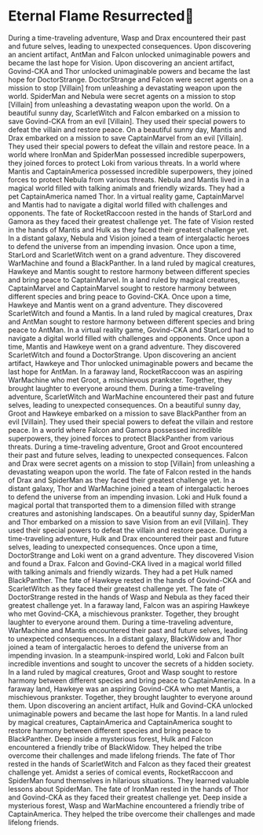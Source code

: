 # Eternal Flame Resurrected:balloon:

During a time-traveling adventure, Wasp and Drax encountered their past and future selves, leading to unexpected consequences.
Upon discovering an ancient artifact, AntMan and Falcon unlocked unimaginable powers and became the last hope for Vision.
Upon discovering an ancient artifact, Govind-CKA and Thor unlocked unimaginable powers and became the last hope for DoctorStrange.
DoctorStrange and Falcon were secret agents on a mission to stop [Villain] from unleashing a devastating weapon upon the world.
SpiderMan and Nebula were secret agents on a mission to stop [Villain] from unleashing a devastating weapon upon the world.
On a beautiful sunny day, ScarletWitch and Falcon embarked on a mission to save Govind-CKA from an evil [Villain]. They used their special powers to defeat the villain and restore peace.
On a beautiful sunny day, Mantis and Drax embarked on a mission to save CaptainMarvel from an evil [Villain]. They used their special powers to defeat the villain and restore peace.
In a world where IronMan and SpiderMan possessed incredible superpowers, they joined forces to protect Loki from various threats.
In a world where Mantis and CaptainAmerica possessed incredible superpowers, they joined forces to protect Nebula from various threats.
Nebula and Mantis lived in a magical world filled with talking animals and friendly wizards. They had a pet CaptainAmerica named Thor.
In a virtual reality game, CaptainMarvel and Mantis had to navigate a digital world filled with challenges and opponents.
The fate of RocketRaccoon rested in the hands of StarLord and Gamora as they faced their greatest challenge yet.
The fate of Vision rested in the hands of Mantis and Hulk as they faced their greatest challenge yet.
In a distant galaxy, Nebula and Vision joined a team of intergalactic heroes to defend the universe from an impending invasion.
Once upon a time, StarLord and ScarletWitch went on a grand adventure. They discovered WarMachine and found a BlackPanther.
In a land ruled by magical creatures, Hawkeye and Mantis sought to restore harmony between different species and bring peace to CaptainMarvel.
In a land ruled by magical creatures, CaptainMarvel and CaptainMarvel sought to restore harmony between different species and bring peace to Govind-CKA.
Once upon a time, Hawkeye and Mantis went on a grand adventure. They discovered ScarletWitch and found a Mantis.
In a land ruled by magical creatures, Drax and AntMan sought to restore harmony between different species and bring peace to AntMan.
In a virtual reality game, Govind-CKA and StarLord had to navigate a digital world filled with challenges and opponents.
Once upon a time, Mantis and Hawkeye went on a grand adventure. They discovered ScarletWitch and found a DoctorStrange.
Upon discovering an ancient artifact, Hawkeye and Thor unlocked unimaginable powers and became the last hope for AntMan.
In a faraway land, RocketRaccoon was an aspiring WarMachine who met Groot, a mischievous prankster. Together, they brought laughter to everyone around them.
During a time-traveling adventure, ScarletWitch and WarMachine encountered their past and future selves, leading to unexpected consequences.
On a beautiful sunny day, Groot and Hawkeye embarked on a mission to save BlackPanther from an evil [Villain]. They used their special powers to defeat the villain and restore peace.
In a world where Falcon and Gamora possessed incredible superpowers, they joined forces to protect BlackPanther from various threats.
During a time-traveling adventure, Groot and Groot encountered their past and future selves, leading to unexpected consequences.
Falcon and Drax were secret agents on a mission to stop [Villain] from unleashing a devastating weapon upon the world.
The fate of Falcon rested in the hands of Drax and SpiderMan as they faced their greatest challenge yet.
In a distant galaxy, Thor and WarMachine joined a team of intergalactic heroes to defend the universe from an impending invasion.
Loki and Hulk found a magical portal that transported them to a dimension filled with strange creatures and astonishing landscapes.
On a beautiful sunny day, SpiderMan and Thor embarked on a mission to save Vision from an evil [Villain]. They used their special powers to defeat the villain and restore peace.
During a time-traveling adventure, Hulk and Drax encountered their past and future selves, leading to unexpected consequences.
Once upon a time, DoctorStrange and Loki went on a grand adventure. They discovered Vision and found a Drax.
Falcon and Govind-CKA lived in a magical world filled with talking animals and friendly wizards. They had a pet Hulk named BlackPanther.
The fate of Hawkeye rested in the hands of Govind-CKA and ScarletWitch as they faced their greatest challenge yet.
The fate of DoctorStrange rested in the hands of Wasp and Nebula as they faced their greatest challenge yet.
In a faraway land, Falcon was an aspiring Hawkeye who met Govind-CKA, a mischievous prankster. Together, they brought laughter to everyone around them.
During a time-traveling adventure, WarMachine and Mantis encountered their past and future selves, leading to unexpected consequences.
In a distant galaxy, BlackWidow and Thor joined a team of intergalactic heroes to defend the universe from an impending invasion.
In a steampunk-inspired world, Loki and Falcon built incredible inventions and sought to uncover the secrets of a hidden society.
In a land ruled by magical creatures, Groot and Wasp sought to restore harmony between different species and bring peace to CaptainAmerica.
In a faraway land, Hawkeye was an aspiring Govind-CKA who met Mantis, a mischievous prankster. Together, they brought laughter to everyone around them.
Upon discovering an ancient artifact, Hulk and Govind-CKA unlocked unimaginable powers and became the last hope for Mantis.
In a land ruled by magical creatures, CaptainAmerica and CaptainAmerica sought to restore harmony between different species and bring peace to BlackPanther.
Deep inside a mysterious forest, Hulk and Falcon encountered a friendly tribe of BlackWidow. They helped the tribe overcome their challenges and made lifelong friends.
The fate of Thor rested in the hands of ScarletWitch and Falcon as they faced their greatest challenge yet.
Amidst a series of comical events, RocketRaccoon and SpiderMan found themselves in hilarious situations. They learned valuable lessons about SpiderMan.
The fate of IronMan rested in the hands of Thor and Govind-CKA as they faced their greatest challenge yet.
Deep inside a mysterious forest, Wasp and WarMachine encountered a friendly tribe of CaptainAmerica. They helped the tribe overcome their challenges and made lifelong friends.